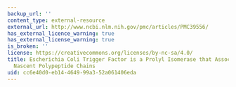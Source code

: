 ```yaml
---
backup_url: ''
content_type: external-resource
external_url: http://www.ncbi.nlm.nih.gov/pmc/articles/PMC39556/
has_external_licence_warning: true
has_external_license_warning: true
is_broken: ''
license: https://creativecommons.org/licenses/by-nc-sa/4.0/
title: Escherichia Coli Trigger Factor is a Prolyl Isomerase that Associates with
  Nascent Polypeptide Chains
uid: cc6e40d0-eb14-4649-99a3-52a061406eda
---
```

